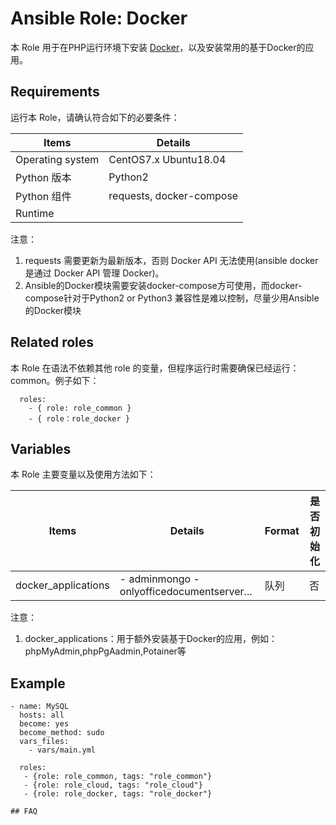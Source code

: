Ansible Role: Docker
=========

本 Role 用于在PHP运行环境下安装 [Docker](https://www.docker.com/)，以及安装常用的基于Docker的应用。

## Requirements

运行本 Role，请确认符合如下的必要条件：

| **Items**      | **Details** |
| ------------------| ------------------|
| Operating system | CentOS7.x Ubuntu18.04 |
| Python 版本 | Python2  |
| Python 组件 |  requests, docker-compose  |
| Runtime |  |

注意： 
1. requests 需要更新为最新版本，否则 Docker API 无法使用(ansible docker 是通过 Docker API 管理 Docker)。
2. Ansible的Docker模块需要安装docker-compose方可使用，而docker-compose针对于Python2 or Python3 兼容性是难以控制，尽量少用Ansible的Docker模块


## Related roles

本 Role 在语法不依赖其他 role 的变量，但程序运行时需要确保已经运行： common。例子如下：

```
  roles:
    - { role: role_common }
    - { role：role_docker }
```


## Variables

本 Role 主要变量以及使用方法如下：

| **Items**      | **Details** | **Format**  | **是否初始化** |
| ------------------| ------------------|-----|-----|
| docker_applications | - adminmongo - onlyofficedocumentserver... | 队列 | 否 |

注意： 
1. docker_applications：用于额外安装基于Docker的应用，例如：phpMyAdmin,phpPgAadmin,Potainer等

## Example

```
- name: MySQL
  hosts: all
  become: yes
  become_method: sudo 
  vars_files:
    - vars/main.yml 

  roles:
   - {role: role_common, tags: "role_common"}   
   - {role: role_cloud, tags: "role_cloud"}
   - {role: role_docker, tags: "role_docker"}

## FAQ
